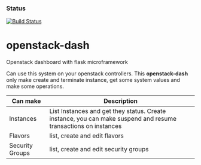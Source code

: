 ### Status

[![Build Status](https://travis-ci.com/tlhcelik/openstack-dash.svg?token=PchMqaNTpBqAvqqNjT5N&branch=master)](https://travis-ci.com/tlhcelik/openstack-dash)


# openstack-dash
Openstack dashboard with flask microframework 


Can use this system on your openstack controllers. This **openstack-dash** only make create and terminate instance, get some system values and make some operations.


| Can make | Description |
| --- | --- |
| Instances | List Instances and get they status. Create instance, you can make suspend and resume transactions on instances |
| Flavors | list, create and edit flavors |
| Security Groups | list, create and edit security groups |
